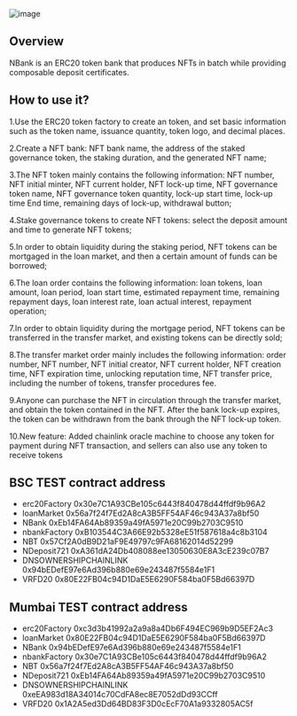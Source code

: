 ![image](https://raw.githubusercontent.com/Nbanksolo/MoonRiverNBank/main/PIC/NBank.jpg)
## Overview

NBank is an ERC20 token bank that produces NFTs in batch while providing composable deposit certificates.

## How to use it?

1.Use the ERC20 token factory to create an token, and set basic information such as the token name, issuance quantity, token logo, and decimal places.  

2.Create a NFT bank: NFT bank name, the address of the staked governance token, the staking duration, and the generated NFT name;  

3.The NFT token mainly contains the following information: NFT number, NFT initial minter, NFT current holder, NFT lock-up time, NFT governance token name, NFT governance token quantity, lock-up start time, lock-up time End time, remaining days of lock-up, withdrawal button;  

4.Stake governance tokens to create NFT tokens: select the deposit amount and time to generate NFT tokens;  

5.In order to obtain liquidity during the staking period, NFT tokens can be mortgaged in the loan market, and then a certain amount of funds can be borrowed;  

6.The loan order contains the following information: loan tokens, loan amount, loan period, loan start time, estimated repayment time, remaining repayment days, loan interest rate, loan actual interest, repayment operation;  

7.In order to obtain liquidity during the mortgage period, NFT tokens can be transferred in the transfer market, and existing tokens can be directly sold;  

8.The transfer market order mainly includes the following information: order number, NFT number, NFT initial creator, NFT current holder, NFT creation time, NFT expiration time, unlocking reputation time, NFT transfer price, including the number of tokens, transfer procedures fee.  

9.Anyone can purchase the NFT in circulation through the transfer market, and obtain the token contained in the NFT. After the bank lock-up expires, the token can be withdrawn from the bank through the NFT lock-up token.

10.New feature: Added chainlink oracle machine to choose any token for payment during NFT transaction, and sellers can also use any token to receive tokens

## BSC TEST contract address
- erc20Factory 0x30e7C1A93CBe105c6443f840478d44ffdf9b96A2
- loanMarket 0x56a7f24f7Ed2A8cA3B5FF54AF46c943A37a8bf50
- NBank 0xEb14FA64Ab89359a49fA5971e20C99b2703C9510
- nbankFactory 0xB103544C3A66E92b5328eE51f587618a4c8b3104
- NBT 0x57Cf2A0dB9D21aF9E49797c9FA68162014d52299
- NDeposit721 0xA361dA24Db408088ee13050630E8A3cE239c07B7    
- DNSOWNERSHIPCHAINLINK 0x94bEDefE97e6Ad396b880e69e243487f5584e1F1
- VRFD20 0x80E22FB04c94D1DaE5E6290F584ba0F5Bd66397D

## Mumbai TEST contract address 
- erc20Factory 0xc3d3b41992a2a9a8a4Db6F494EC969b9D5EF2Ac3
- loanMarket 0x80E22FB04c94D1DaE5E6290F584ba0F5Bd66397D
- NBank 0x94bEDefE97e6Ad396b880e69e243487f5584e1F1
- nbankFactory 0x30e7C1A93CBe105c6443f840478d44ffdf9b96A2
- NBT 0x56a7f24f7Ed2A8cA3B5FF54AF46c943A37a8bf50
- NDeposit721 0xEb14FA64Ab89359a49fA5971e20C99b2703C9510    
- DNSOWNERSHIPCHAINLINK 0xeEA983d18A34014c70CdFA8ec8E7052dDd93CCff
- VRFD20 0x1A2A5ed3Dd64BD83F3D0cEcF70A1a9332805AC5f